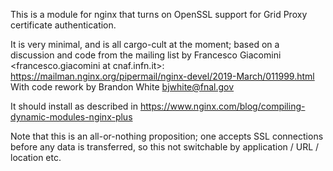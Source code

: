 
This is a module for nginx that turns on OpenSSL support for Grid Proxy certificate authentication. 

It is very minimal, and is all cargo-cult at the moment; based on a discussion and code from the 
mailing list by Francesco Giacomini <francesco.giacomini at cnaf.infn.it>: 
  https://mailman.nginx.org/pipermail/nginx-devel/2019-March/011999.html
With code rework by Brandon White <bjwhite@fnal.gov> 

It should install as described in
   https://www.nginx.com/blog/compiling-dynamic-modules-nginx-plus

Note that this is an all-or-nothing proposition; one accepts SSL connections before any data is 
transferred, so this not switchable by application / URL / location etc.
